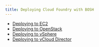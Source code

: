 ```yaml
---
title: Deploying Cloud Foundry with BOSH 
---
```


* [Deploying to EC2](ec2/index.html)
* [Deploying to OpenStack](openstack/index.html)
* [Deploying to vSphere](vsphere/index.html)
* [Deploying to vCloud Director](vcloud/index.html)
